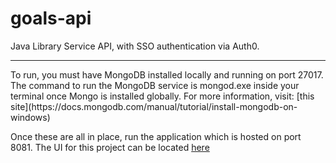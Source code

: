 # goals-api
Java Library Service API, with SSO authentication via Auth0.
<hr/>
To run, you must have MongoDB installed locally and running on port 27017. The command to run the MongoDB service is mongod.exe inside your terminal once Mongo is installed globally. For more information, visit: [this site](https://docs.mongodb.com/manual/tutorial/install-mongodb-on-windows)

Once these are all in place, run the application which is hosted on port 8081. The UI for this project can be located [here](https://github.com/Djcoyer/goals-ui)